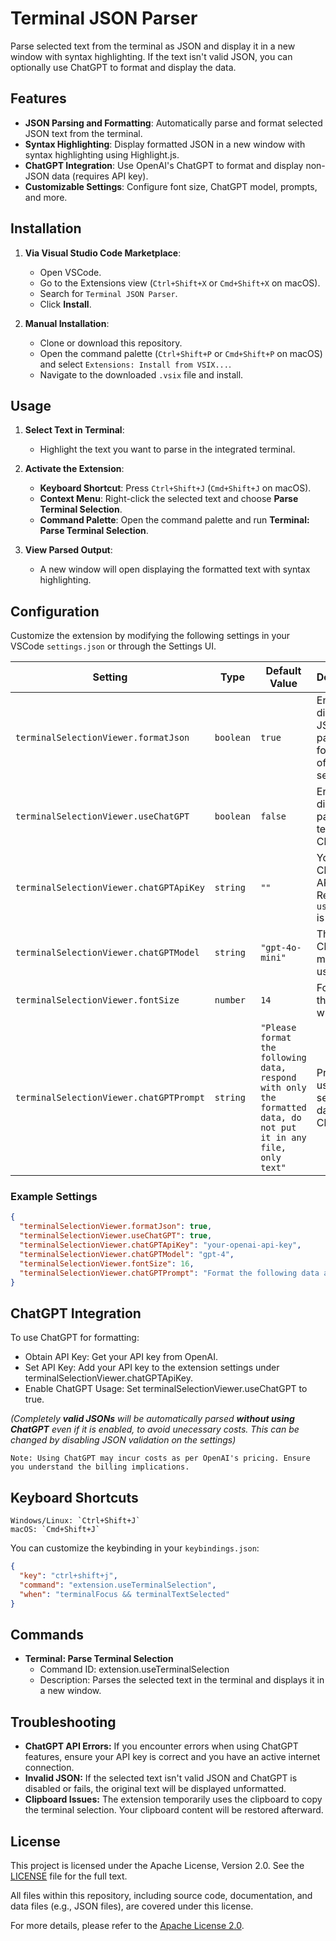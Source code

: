 # Terminal JSON Parser

Parse selected text from the terminal as JSON and display it in a new window with syntax highlighting. If the text isn't valid JSON, you can optionally use ChatGPT to format and display the data.

## Features

- **JSON Parsing and Formatting**: Automatically parse and format selected JSON text from the terminal.
- **Syntax Highlighting**: Display formatted JSON in a new window with syntax highlighting using Highlight.js.
- **ChatGPT Integration**: Use OpenAI's ChatGPT to format and display non-JSON data (requires API key).
- **Customizable Settings**: Configure font size, ChatGPT model, prompts, and more.

## Installation

1. **Via Visual Studio Code Marketplace**:
   - Open VSCode.
   - Go to the Extensions view (`Ctrl+Shift+X` or `Cmd+Shift+X` on macOS).
   - Search for `Terminal JSON Parser`.
   - Click **Install**.

2. **Manual Installation**:
   - Clone or download this repository.
   - Open the command palette (`Ctrl+Shift+P` or `Cmd+Shift+P` on macOS) and select `Extensions: Install from VSIX...`.
   - Navigate to the downloaded `.vsix` file and install.

## Usage

1. **Select Text in Terminal**:
   - Highlight the text you want to parse in the integrated terminal.

2. **Activate the Extension**:
   - **Keyboard Shortcut**: Press `Ctrl+Shift+J` (`Cmd+Shift+J` on macOS).
   - **Context Menu**: Right-click the selected text and choose **Parse Terminal Selection**.
   - **Command Palette**: Open the command palette and run **Terminal: Parse Terminal Selection**.

3. **View Parsed Output**:
   - A new window will open displaying the formatted text with syntax highlighting.

## Configuration

Customize the extension by modifying the following settings in your VSCode `settings.json` or through the Settings UI.

| Setting                                            | Type      | Default Value                                                                                                                                    | Description                                                        |
| -------------------------------------------------- | --------- | ------------------------------------------------------------------------------------------------------------------------------------------------ | ------------------------------------------------------------------ |
| `terminalSelectionViewer.formatJson`               | `boolean` | `true`                                                                                                                                           | Enable or disable JSON parsing and formatting of terminal selection. |
| `terminalSelectionViewer.useChatGPT`               | `boolean` | `false`                                                                                                                                          | Enable or disable parsing of text using ChatGPT.                    |
| `terminalSelectionViewer.chatGPTApiKey`            | `string`  | `""`                                                                                                                                             | Your ChatGPT API key. Required if `useChatGPT` is `true`.           |
| `terminalSelectionViewer.chatGPTModel`             | `string`  | `"gpt-4o-mini"`                                                                                                                                | The ChatGPT model to use.                                           |
| `terminalSelectionViewer.fontSize`                 | `number`  | `14`                                                                                                                                             | Font size of the viewer window.                                     |
| `terminalSelectionViewer.chatGPTPrompt`            | `string`  | `"Please format the following data, respond with only the formatted data, do not put it in any file, only text"`                                 | Prompt to use when sending data to ChatGPT.                         |

### Example Settings
```json
{
  "terminalSelectionViewer.formatJson": true,
  "terminalSelectionViewer.useChatGPT": true,
  "terminalSelectionViewer.chatGPTApiKey": "your-openai-api-key",
  "terminalSelectionViewer.chatGPTModel": "gpt-4",
  "terminalSelectionViewer.fontSize": 16,
  "terminalSelectionViewer.chatGPTPrompt": "Format the following data and return only the formatted text:"
}
```
## ChatGPT Integration
To use ChatGPT for formatting:
  - Obtain API Key: Get your API key from OpenAI.
  - Set API Key: Add your API key to the extension settings under terminalSelectionViewer.chatGPTApiKey.
  - Enable ChatGPT Usage: Set terminalSelectionViewer.useChatGPT to true.

_(Completely **valid JSONs** will be automatically parsed **without using ChatGPT** even if it is enabled, to avoid unecessary costs. This can be changed by disabling JSON validation on the settings)_
  
    Note: Using ChatGPT may incur costs as per OpenAI's pricing. Ensure you understand the billing implications.

    
## Keyboard Shortcuts

    Windows/Linux: `Ctrl+Shift+J`
    macOS: `Cmd+Shift+J`

You can customize the keybinding in your `keybindings.json`:
```json
{
  "key": "ctrl+shift+j",
  "command": "extension.useTerminalSelection",
  "when": "terminalFocus && terminalTextSelected"
}
```
## Commands
- **Terminal: Parse Terminal Selection**
  - Command ID: extension.useTerminalSelection
  - Description: Parses the selected text in the terminal and displays it in a new window.

## Troubleshooting
- **ChatGPT API Errors:** If you encounter errors when using ChatGPT features, ensure your API key is correct and you have an active internet connection.
- **Invalid JSON:** If the selected text isn't valid JSON and ChatGPT is disabled or fails, the original text will be displayed unformatted.
- **Clipboard Issues:** The extension temporarily uses the clipboard to copy the terminal selection. Your clipboard content will be restored afterward.

## License

  This project is licensed under the Apache License, Version 2.0. See the [LICENSE](./LICENSE) file for the full text.

  All files within this repository, including source code, documentation, and data files (e.g., JSON files), are covered under this license.

  For more details, please refer to the [Apache License 2.0](http://www.apache.org/licenses/LICENSE-2.0).

